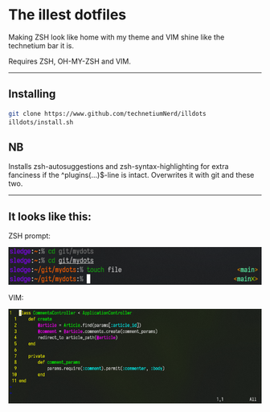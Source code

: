 # The illest dotfiles

Making ZSH look like home with my theme and VIM shine like the technetium bar it is.

Requires ZSH, OH-MY-ZSH and VIM.

---

## Installing

```zsh
git clone https://www.github.com/technetiumNerd/illdots
illdots/install.sh
```

## NB

Installs zsh-autosuggestions and zsh-syntax-highlighting for extra fanciness if the ^plugins(...)$-line is intact. 
Overwrites it with git and these two.

---

## It looks like this:

ZSH prompt:

![Prompt](./images/illprompt.png "The illest prompt")

VIM:

![Vim](./images/illvim.png "The illest vimconfig")
